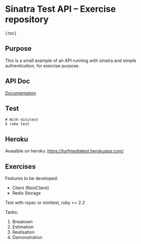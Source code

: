 # Sinatra Test API – Exercise repository

{:toc}

## Purpose

This is a small example of an API running with sinatra and simple authentication, for exercise purpose.

## API Doc

[Documentation](doc/API.md)

## Test

``` command-line
# With minitest
$ rake test
```

## Heroku

Avaialble on heroku: https://turfmediatest.herokuapp.com/

## Exercises

Features to be developed:

* Client (RestClient)
* Redis Storage

Test with rspec or minitest, ruby >= 2.2

Tasks:
1. Breakown
2. Estimation
3. Realisation
4. Demonstration
